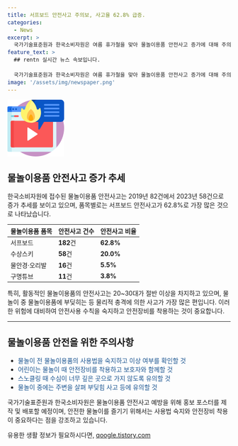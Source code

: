 ```yaml
---
title: 서프보드 안전사고 주의보, 사고율 62.8% 급증.
categories:
  - News
excerpt: >
  국가기술표준원과 한국소비자원은 여름 휴가철을 맞아 물놀이용품 안전사고 증가에 대해 주의를 촉구하고 있다. 최근 5년간 물놀이용품 안전사고는 290건으로 늘어났으며, 특히 서프보드 사고가 182건으로 가장 많았다. 20~30대는 활동적인 용품에 대한 안전사고가 많았고, 10대 이하는 안전한 용품에 대한 사고가 발생했다. 이에 대해 국표원과 소비자원은 안전 수칙 숙지와 안전장비 착용을 강조하고, 안전사고 예방을 위한 홍보 포스터를 제작할 계획이라고 밝혔다.
feature_text: >
  ## rentn 실시간 뉴스 속보입니다.

  국가기술표준원과 한국소비자원은 여름 휴가철을 맞아 물놀이용품 안전사고 증가에 대해 주의를 촉구하고 있다. 최근 5년간 물놀이용품 안전사고는 290건으로 늘어났으며, 특히 서프보드 사고가 182건으로 가장 많았다. 20~30대는 활동적인 용품에 대한 안전사고가 많았고, 10대 이하는 안전한 용품에 대한 사고가 발생했다. 이에 대해 국표원과 소비자원은 안전 수칙 숙지와 안전장비 착용을 강조하고, 안전사고 예방을 위한 홍보 포스터를 제작할 계획이라고 밝혔다.
image: '/assets/img/newspaper.png'
---
```


<p><img src="/assets/img/news.png" alt="rentncar 속보" /></p>

<h2 data-ke-size="size26">물놀이용품 안전사고 증가 추세</h2>

<p data-ke-size="size16">한국소비자원에 접수된 물놀이용품 안전사고는 2019년 82건에서 2023년 58건으로 증가 추세를 보이고 있으며, 품목별로는 서프보드 안전사고가 62.8%로 가장 많은 것으로 나타났습니다.</p>

<table>
<thead>
<tr>
<th>물놀이용품 품목</th>
<th>안전사고 건수</th>
<th>안전사고 비율</th>
</tr>
</thead>
<tbody>
<tr>
<td>서프보드</td>
<td><b>182</b>건</td>
<td><b>62.8%</b></td>
</tr>
<tr>
<td>수상스키</td>
<td><b>58</b>건</td>
<td><b>20.0%</b></td>
</tr>
<tr>
<td>물안경·오리발</td>
<td><b>16</b>건</td>
<td><b>5.5%</b></td>
</tr>
<tr>
<td>구명튜브</td>
<td><b>11</b>건</td>
<td><b>3.8%</b></td>
</tr>
</tbody>
</table>

<p data-ke-size="size16">특히, 활동적인 물놀이용품의 안전사고는 20~30대가 절반 이상을 차지하고 있으며, 물놀이 중 물놀이용품에 부딪히는 등 물리적 충격에 의한 사고가 가장 많은 편입니다. 이러한 위험에 대비하여 안전사용 수칙을 숙지하고 안전장비를 착용하는 것이 중요합니다.</p>

<hr>

<h2 data-ke-size="size26">물놀이용품 안전을 위한 주의사항</h2>

<ul>
<li><span style="color: #1a5490;">물놀이 전 물놀이용품의 사용법을 숙지하고 이상 여부를 확인할 것 </span></li>
<li><span style="color: #1a5490;">어린이는 물놀이 때 안전장비를 착용하고 보호자와 함께할 것</span></li>
<li><span style="color: #1a5490;">스노클링 때 수심이 너무 깊은 곳으로 가지 않도록 유의할 것</span></li>
<li><span style="color: #1a5490;">물놀이 중에는 주변을 살펴 부딪힘 사고 등에 유의할 것</span></li>
</ul>

<p data-ke-size="size16">국가기술표준원과 한국소비자원은 물놀이용품 안전사고 예방을 위해 홍보 포스터를 제작 및 배포할 예정이며, 안전한 물놀이를 즐기기 위해서는 사용법 숙지와 안전장비 착용이 중요하다는 점을 강조하고 있습니다.</p>
유용한 생활 정보가 필요하시다면, <a href="https://qoogle.tistory.com" rel="dofollow">qoogle.tistory.com</a>


